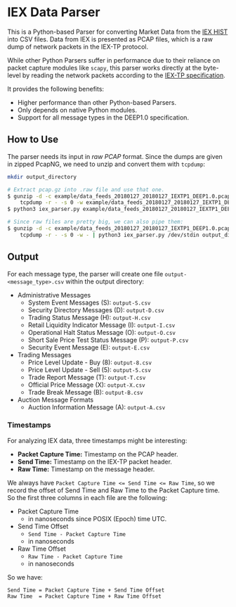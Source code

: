 # IEX Data Parser
This is a Python-based Parser for converting Market Data from the 
[IEX HIST](https://iextrading.com/trading/market-data/) into CSV files. Data from IEX is 
presented as PCAP files, which is a raw dump of network packets in the IEX-TP protocol.

While other Python Parsers suffer in performance due to their reliance on packet capture 
modules like `scapy`, this parser works directly at the byte-level by reading the 
network packets according to the 
[IEX-TP specification](https://www.iexexchange.io/resources/trading/documents#specifications).

It provides the following benefits:
- Higher performance than other Python-based Parsers.
- Only depends on native Python modules.
- Support for all message types in the DEEP1.0 specification.


## How to Use
The parser needs its input in *raw PCAP* format. Since the dumps are given in zipped PcapNG,
we need to unzip and convert them with `tcpdump`:
```bash
mkdir output_directory

# Extract pcap.gz into .raw file and use that one.
$ gunzip -d -c example/data_feeds_20180127_20180127_IEXTP1_DEEP1.0.pcap.gz | \
    tcpdump -r - -s 0 -w example/data_feeds_20180127_20180127_IEXTP1_DEEP1.0.raw
$ python3 iex_parser.py example/data_feeds_20180127_20180127_IEXTP1_DEEP1.0.raw output_directory

# Since raw files are pretty big, we can also pipe them:
$ gunzip -d -c example/data_feeds_20180127_20180127_IEXTP1_DEEP1.0.pcap.gz | \
    tcpdump -r - -s 0 -w - | python3 iex_parser.py /dev/stdin output_directory
```


## Output
For each message type, the parser will create one file `output-<message_type>.csv` within the
output directory:
- Administrative Messages
  - System Event Messages (S): `output-S.csv`
  - Security Directory Messages (D): `output-D.csv`
  - Trading Status Message (H): `output-H.csv`
  - Retail Liquidity Indicator Message (I): `output-I.csv`
  - Operational Halt Status Message (O): `output-O.csv`
  - Short Sale Price Test Status Message (P): `output-P.csv`
  - Security Event Message (E): `output-E.csv`
- Trading Messages
  - Price Level Update - Buy (8): `output-8.csv`
  - Price Level Update - Sell (5): `output-5.csv`
  - Trade Report Message (T): `output-T.csv`
  - Official Price Message (X): `output-X.csv`
  - Trade Break Message (B): `output-B.csv`
- Auction Message Formats
  - Auction Information Message (A): `output-A.csv`

### Timestamps
For analyzing IEX data, three timestamps might be interesting:
- **Packet Capture Time:** Timestamp on the PCAP header.
- **Send Time:** Timestamp on the IEX-TP packet header.
- **Raw Time:** Timestamp on the message header.

We always have `Packet Capture Time <= Send Time <= Raw Time`, so we record the offset of Send Time and Raw Time
to the Packet Capture time. So the first three columns in each file are the following:
- Packet Capture Time
  - in nanoseconds since POSIX (Epoch) time UTC.
- Send Time Offset
  - `Send Time - Packet Capture Time`
  - in nanoseconds 
- Raw Time Offset
  - `Raw Time - Packet Capture Time`
  - in nanoseconds

So we have:
```
Send Time = Packet Capture Time + Send Time Offset
Raw Time  = Packet Capture Time + Raw Time Offset
```
